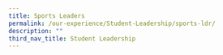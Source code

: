 ```yaml
---
title: Sports Leaders
permalink: /our-experience/Student-Leadership/sports-ldr/
description: ""
third_nav_title: Student Leadership
---
```

